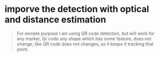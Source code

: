 # imporve the detection with optical and distance estimation

> For exmple purpose I am using QR code detection, but will work for any marker, Qr code any shape which has some feature, does not change, like QR code does not changes, so it keeps it tracking that point.
